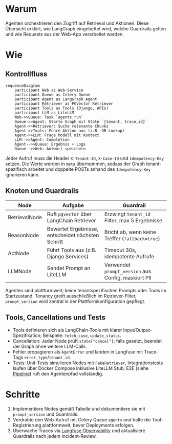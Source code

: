 # Warum
Agenten orchestrieren den Zugriff auf Retrieval und Aktionen. Diese Übersicht erklärt, wie LangGraph eingebettet wird, welche Guardrails gelten und wie Requests aus der Web-App verarbeitet werden.

# Wie
## Kontrollfluss
```mermaid
sequenceDiagram
    participant Web as Web-Service
    participant Queue as Celery Queue
    participant Agent as LangGraph Agent
    participant Retriever as PGVector Retriever
    participant Tools as Tools (Django, APIs)
    participant LLM as LiteLLM
    Web->>Queue: Task `agents.run`
    Queue->>Agent: Starte Graph mit State `{tenant, trace_id}`
    Agent->>Retriever: Suche relevante Chunks
    Agent->>Tools: Führe Aktion aus (z.B. DB-Lookup)
    Agent->>LLM: Frage Modell mit Kontext
    LLM-->>Agent: Completion
    Agent-->>Queue: Ergebnis + Logs
    Queue-->>Web: Antwort speichern
```

Jeder Aufruf muss die Header `X-Tenant-ID`, `X-Case-ID` und `Idempotency-Key` setzen. Die Werte werden in `meta` übernommen, sodass der Graph tenant-spezifisch arbeitet und doppelte POSTs anhand des `Idempotency-Key` ignorieren kann.

## Knoten und Guardrails
| Node | Aufgabe | Guardrail |
| --- | --- | --- |
| RetrievalNode | Ruft `pgvector` über LangChain Retriever | Erzwingt `tenant_id` Filter, max 5 Ergebnisse |
| ReasonNode | Bewertet Ergebnisse, entscheidet nächsten Schritt | Bricht ab, wenn keine Treffer (`fallback=true`) |
| ActNode | Führt Tools aus (z.B. Django Services) | Timeout 30s, idempotente Aufrufe |
| LLMNode | Sendet Prompt an LiteLLM | Verwendet `prompt_version` aus Config, maskiert PII |

Agenten sind plattformweit; keine tenantspezifischen Prompts oder Tools im Startzustand. Tenancy greift ausschließlich im Retriever-Filter, `prompt_version` wird zentral in der Plattformkonfiguration gepflegt.

## Tools, Cancellations und Tests
- Tools definieren sich als LangChain-Tools mit klarer Input/Output-Spezifikation; Beispiele: `fetch_case`, `update_status`.
- Cancellation: Jeder Node prüft `state["cancel"]`; falls gesetzt, beendet der Graph ohne weitere LLM-Calls.
- Fehler propagieren als `AgentError` und landen in Langfuse mit Trace-Tags `error_type`/`tenant_id`.
- Tests: Unit-Tests simulieren Nodes mit `FakeRetriever`, Integrationstests laufen über Docker Compose inklusive LiteLLM Stub; E2E (siehe [Pipeline](../cicd/pipeline.md)) ruft den Agentenpfad vollständig.

# Schritte
1. Implementiere Nodes gemäß Tabelle und dokumentiere sie mit `prompt_version` und Guardrails.
2. Verdrahte den Web-Aufruf mit Celery Queue `agents` und halte die Tool-Registrierung plattformweit, bevor Deployments erfolgen.
3. Überwache Traces via [Langfuse Observability](../observability/langfuse.md) und aktualisiere Guardrails nach jedem Incident-Review.

